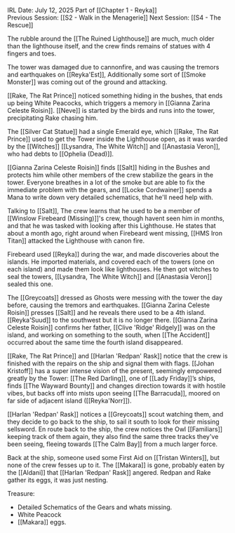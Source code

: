 IRL Date: July 12, 2025 Part of [[Chapter 1 - Reyka]]<br/>
Previous Session: [[S2 - Walk in the Menagerie]] Next Session: [[S4 - The Rescue]]

The rubble around the [[The Ruined Lighthouse]] are much, much older than the lighthouse itself, and the crew finds remains of statues with 4 fingers and toes.

The tower was damaged due to cannonfire, and was causing the tremors and earthquakes on [[Reyka'Est]],  Additionally some sort of [[Smoke Monster]] was coming out of the ground and attacking.

[[Rake, The Rat Prince]] noticed something hiding in the bushes, that ends up being White Peacocks, which triggers a memory in [[Gianna Zarina Celeste Roisin]].  [[Neve]] is started by the birds and runs into the tower, precipitating Rake chasing him.

The [[Silver Cat Statue]] had a single Emerald eye, which [[Rake, The Rat Prince]] used to get the Tower inside the Lighthouse open, as it was warded by the [[Witches]] [[Lysandra, The White Witch]] and [[Anastasia Veron]], who had debts to [[Ophelia (Dead)]].

[[Gianna Zarina Celeste Roisin]] finds [[Salt]] hiding in the Bushes and protects him while other members of the crew stabilize the gears in the tower.  Everyone breathes in a lot of the smoke but are able to fix the immediate problem with the gears, and [[Locke Cordwainer]] spends a Mana to write down very detailed schematics, that he'll need help with.

Talking to [[Salt]], The crew learns that he used to be a member of [[Winslow Firebeard (Missing)]]'s crew, though havent seen him in months, and that he was tasked with looking after this Lighthouse.  He states that about a month ago, right around when Firebeard went missing, [[HMS Iron Titan]] attacked the Lighthouse with canon fire.

Firebeard used [[Reyka]] during the war, and made discoveries about the islands.  He imported materials, and covered each of the towers (one on each island) and made them look like lighthouses.  He then got witches to seal the towers, [[Lysandra, The White Witch]] and [[Anastasia Veron]] sealed this one.

The [[Greycoats]] dressed as Ghosts were messing with the tower the day before, causing the tremors and earthquakes.  [[Gianna Zarina Celeste Roisin]] presses [[Salt]] and he reveals there used to be a 4th island. [[Reyka'Suud]] to the southwest but it is no longer there.  [[Gianna Zarina Celeste Roisin]] confirms her father, [[Clive 'Ridge' Ridgely]] was on the island, and working on something to the south, when [[The Accident]] occurred about the same time the fourth island disappeared.

[[Rake, The Rat Prince]] and [[Harlan 'Redpan' Rask]] notice that the crew is finished with the repairs on the ship and signal them with flags.  [[Johan Kristoff]] has a super intense vision of the present, seemingly empowered greatly by the Tower:  [[The Red Darling]], one of [[Lady Friday]]’s ships, finds [[The Wayward Bounty]] and changes direction towards it with hostile vibes, but backs off into mists upon seeing [[The Barracuda]], moored on far side of adjacent island ([[Reyka'Norr]]).

[[Harlan 'Redpan' Rask]] notices a [[Greycoats]] scout watching them, and they decide to go back to the ship, to sail it south to look for their missing sellsword.  En route back to the ship, the crew notices the Owl [[Familiars]] keeping track of them again, they also find the same three tracks they've been seeing, fleeing towards [[The Calm Bay]] from a much larger force.

Back at the ship, someone used some First Aid on [[Tristan Winters]], but none of the crew fesses up to it.  The [[Makara]] is gone, probably eaten by the [[Aldani]] that [[Harlan 'Redpan' Rask]] angered.  Redpan and Rake gather its eggs, it was just nesting.

Treasure:
- Detailed Schematics of the Gears and whats missing.
- White Peacock
- [[Makara]] eggs.
